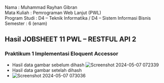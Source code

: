 Nama : Muhammad Rayhan Gibran <br>
Mata Kuliah : Pemrograman Web Lanjut (PWL) <br>
Program Studi : D4 – Teknik Informatika / D4 – Sistem Informasi Bisnis <br>
Semester : 6 (enam)  <br>

## Hasil JOBSHEET 11 PWL – RESTFUL API 2

### Praktikum 1 Implementasi Eloquent Accessor
- Hasil data gambar sebelum dihash
  ![Screenshot 2024-05-07 072339](https://github.com/gbrn7/PWL_2024/assets/127575934/cb2b2a57-a958-4bdd-8a27-c4102d64ddc3)
- Hasil data gambar setelah dihash
- ![Screenshot 2024-05-07 073036](https://github.com/gbrn7/PWL_2024/assets/127575934/188eb420-8b0c-414b-856f-188a8b1ea48c)









    




